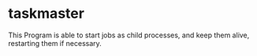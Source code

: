 # taskmaster
This Program is able to start jobs as child processes, and keep them alive, restarting them if necessary.
